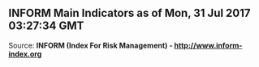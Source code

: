 ## INFORM Main Indicators as of Mon, 31 Jul 2017 03:27:34 GMT

Source: **INFORM (Index For Risk Management) - http://www.inform-index.org**